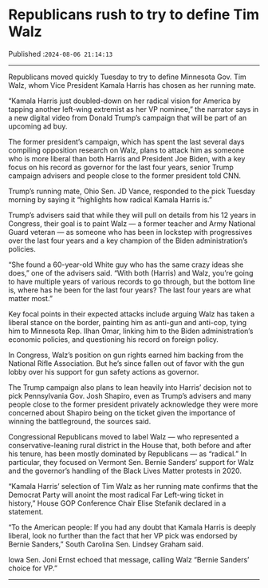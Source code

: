 # Republicans rush to try to define Tim Walz

Published :`2024-08-06 21:14:13`

---

Republicans moved quickly Tuesday to try to define Minnesota Gov. Tim Walz, whom Vice President Kamala Harris has chosen as her running mate.

“Kamala Harris just doubled-down on her radical vision for America by tapping another left-wing extremist as her VP nominee,” the narrator says in a new digital video from Donald Trump’s campaign that will be part of an upcoming ad buy.

The former president’s campaign, which has spent the last several days compiling opposition research on Walz, plans to attack him as someone who is more liberal than both Harris and President Joe Biden, with a key focus on his record as governor for the last four years, senior Trump campaign advisers and people close to the former president told CNN.

Trump’s running mate, Ohio Sen. JD Vance, responded to the pick Tuesday morning by saying it “highlights how radical Kamala Harris is.”

Trump’s advisers said that while they will pull on details from his 12 years in Congress, their goal is to paint Walz — a former teacher and Army National Guard veteran — as someone who has been in lockstep with progressives over the last four years and a key champion of the Biden administration’s policies.

“She found a 60-year-old White guy who has the same crazy ideas she does,” one of the advisers said. “With both (Harris) and Walz, you’re going to have multiple years of various records to go through, but the bottom line is, where has he been for the last four years? The last four years are what matter most.”

Key focal points in their expected attacks include arguing Walz has taken a liberal stance on the border, painting him as anti-gun and anti-cop, tying him to Minnesota Rep. Ilhan Omar, linking him to the Biden administration’s economic policies, and questioning his record on foreign policy.

In Congress, Walz’s position on gun rights earned him backing from the National Rifle Association. But he’s since fallen out of favor with the gun lobby over his support for gun safety actions as governor.

The Trump campaign also plans to lean heavily into Harris’ decision not to pick Pennsylvania Gov. Josh Shapiro, even as Trump’s advisers and many people close to the former president privately acknowledge they were more concerned about Shapiro being on the ticket given the importance of winning the battleground, the sources said.

Congressional Republicans moved to label Walz — who represented a conservative-leaning rural district in the House that, both before and after his tenure, has been mostly dominated by Republicans — as “radical.” In particular, they focused on Vermont Sen. Bernie Sanders’ support for Walz and the governor’s handling of the Black Lives Matter protests in 2020.

“Kamala Harris’ selection of Tim Walz as her running mate confirms that the Democrat Party will anoint the most radical Far Left-wing ticket in history,” House GOP Conference Chair Elise Stefanik declared in a statement.

“To the American people: If you had any doubt that Kamala Harris is deeply liberal, look no further than the fact that her VP pick was endorsed by Bernie Sanders,” South Carolina Sen. Lindsey Graham said.

Iowa Sen. Joni Ernst echoed that message, calling Walz “Bernie Sanders’ choice for VP.”

---

